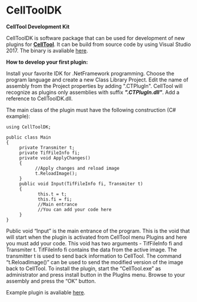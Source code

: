 # CellToolDK
**CellTool Development Kit**

  CellToolDK is software package that can be used for development of new plugins for [**CellTool**](https://dnarepair.bas.bg/software/CellTool/). It can be build from source code by using Visual Studio 2017. The binary is avaliable [here](https://dnarepair.bas.bg/software/CellTool/Program/CellToolDK.dll).

**How to develop your first plugin:**

  Install your favorite IDK for .NetFramework programming. Choose the program language and create a new Class Library Project. Edit the name of assembly from the Project properties by adding ".CTPlugIn". CellTool will recognize as plugins only assemblies with suffix **_".CTPlugIn.dll"_**. Add a reference to CellToolDK.dll.

  The main class of the plugin must have the following construction (C# example):
```
using CellToolDK;

public class Main
{
     private Transmiter t;     
     private TifFileInfo fi;     
     private void ApplyChanges()     
     {     
           //Apply changes and reload image           
           t.ReloadImage();           
     }     
     public void Input(TifFileInfo fi, Transmiter t)     
     {     
            this.t = t;            
            this.fi = fi;            
            //Main entrance            
            //You can add your code here            
     }     
}
```
  Public void “Input” is the main entrance of the program. This is the void that will start when the plugin is activated from CellTool menu Plugins and here you must add your code. This void has two arguments - TifFileInfo fi and Transmiter t. TifFileInfo fi contains the data from the active image. The transmitter t is used to send back information to CellTool. The command “t.ReloadImage()” can be used to send the modified version of the image back to CellTool.
  To install the plugin, start the “CellTool.exe” as administrator and press install button in the PlugIns menu. Browse to your assembly and press the “OK” button.
  
  Example plugin is avaliable [here](https://github.com/GDanovski/Di-anepp).
